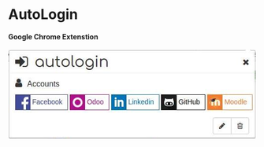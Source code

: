 # AutoLogin 
#### Google Chrome Extenstion

![alt text](https://github.com/deeppatel234/AutoLogin/blob/master/autologin.jpg)

